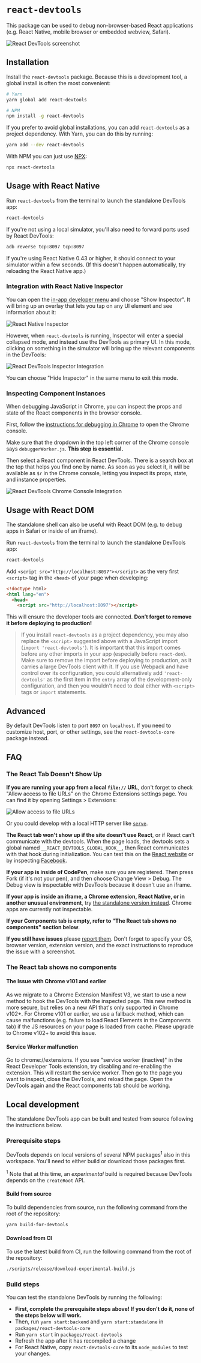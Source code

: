 # `react-devtools`

This package can be used to debug non-browser-based React applications (e.g. React Native, mobile browser or embedded webview, Safari).

![React DevTools screenshot](https://user-images.githubusercontent.com/29597/63811956-bdd9b580-c8dd-11e9-8962-c568e475c425.png)

## Installation
Install the `react-devtools` package. Because this is a development tool, a global install is often the most convenient:
```sh
# Yarn
yarn global add react-devtools

# NPM
npm install -g react-devtools
```

If you prefer to avoid global installations, you can add `react-devtools` as a project dependency. With Yarn, you can do this by running:
```sh
yarn add --dev react-devtools
```

With NPM you can just use [NPX](https://www.npmjs.com/package/npx):
```sh
npx react-devtools
```

## Usage with React Native
Run `react-devtools` from the terminal to launch the standalone DevTools app:
```sh
react-devtools
```

If you're not using a local simulator, you'll also need to forward ports used by React DevTools:
```sh
adb reverse tcp:8097 tcp:8097
```

If you're using React Native 0.43 or higher, it should connect to your simulator within a few seconds. (If this doesn't happen automatically, try reloading the React Native app.)

### Integration with React Native Inspector

You can open the [in-app developer menu](https://reactnative.dev/docs/debugging#accessing-the-in-app-developer-menu) and choose "Show Inspector". It will bring up an overlay that lets you tap on any UI element and see information about it:

![React Native Inspector](https://i.imgur.com/ReFhREb.gif)

However, when `react-devtools` is running, Inspector will enter a special collapsed mode, and instead use the DevTools as primary UI. In this mode, clicking on something in the simulator will bring up the relevant components in the DevTools:

![React DevTools Inspector Integration](https://user-images.githubusercontent.com/29597/63811958-be724c00-c8dd-11e9-8587-37357334a0e1.gif)


You can choose "Hide Inspector" in the same menu to exit this mode.

### Inspecting Component Instances

When debugging JavaScript in Chrome, you can inspect the props and state of the React components in the browser console.

First, follow the [instructions for debugging in Chrome](https://reactnative.dev/docs/debugging#chrome-developer-tools) to open the Chrome console.

Make sure that the dropdown in the top left corner of the Chrome console says `debuggerWorker.js`. **This step is essential.**

Then select a React component in React DevTools. There is a search box at the top that helps you find one by name. As soon as you select it, it will be available as `$r` in the Chrome console, letting you inspect its props, state, and instance properties.

![React DevTools Chrome Console Integration](https://user-images.githubusercontent.com/29597/63811957-be724c00-c8dd-11e9-9d1d-8eba440ef948.gif)


## Usage with React DOM

The standalone shell can also be useful with React DOM (e.g. to debug apps in Safari or inside of an iframe).

Run `react-devtools` from the terminal to launch the standalone DevTools app:
```sh
react-devtools
```

Add `<script src="http://localhost:8097"></script>` as the very first `<script>` tag in the `<head>` of your page when developing:

```html
<!doctype html>
<html lang="en">
  <head>
    <script src="http://localhost:8097"></script>
```

This will ensure the developer tools are connected. **Don’t forget to remove it before deploying to production!**

>If you install `react-devtools` as a project dependency, you may also replace the `<script>` suggested above with a JavaScript import (`import 'react-devtools'`). It is important that this import comes before any other imports in your app (especially before `react-dom`). Make sure to remove the import before deploying to production, as it carries a large DevTools client with it. If you use Webpack and have control over its configuration, you could alternatively add `'react-devtools'` as the first item in the `entry` array of the development-only configuration, and then you wouldn’t need to deal either with `<script>` tags or `import` statements.

## Advanced

By default DevTools listen to port `8097` on `localhost`. If you need to customize host, port, or other settings, see the `react-devtools-core` package instead.

## FAQ

### The React Tab Doesn't Show Up

**If you are running your app from a local `file://` URL**, don't forget to check "Allow access to file URLs" on the Chrome Extensions settings page. You can find it by opening Settings > Extensions:

![Allow access to file URLs](https://user-images.githubusercontent.com/29597/64646784-95b58080-d3cc-11e9-943d-02474683398a.png)

Or you could develop with a local HTTP server like [`serve`](https://www.npmjs.com/package/serve).

**The React tab won't show up if the site doesn't use React**, or if React can't communicate with the devtools. When the page loads, the devtools sets a global named `__REACT_DEVTOOLS_GLOBAL_HOOK__`, then React communicates with that hook during initialization. You can test this on the [React website](https://reactjs.org/) or by inspecting [Facebook](https://www.facebook.com/).

**If your app is inside of CodePen**, make sure you are registered. Then press Fork (if it's not your pen), and then choose Change View > Debug. The Debug view is inspectable with DevTools because it doesn't use an iframe.

**If your app is inside an iframe, a Chrome extension, React Native, or in another unusual environment**, try [the standalone version instead](https://github.com/facebook/react/tree/main/packages/react-devtools). Chrome apps are currently not inspectable.

**If your Components tab is empty, refer to "The React tab shows no components" section below**.

**If you still have issues** please [report them](https://github.com/facebook/react/issues/new?labels=Component:%20Developer%20Tools). Don't forget to specify your OS, browser version, extension version, and the exact instructions to reproduce the issue with a screenshot.

### The React tab shows no components

#### The Issue with Chrome v101 and earlier
As we migrate to a Chrome Extension Manifest V3, we start to use a new method to hook the DevTools with the inspected page. This new method is more secure, but relies on a new API that's only supported in Chrome v102+. For Chrome v101 or earlier, we use a fallback method, which can cause malfunctions (e.g. failure to load React Elements in the Components tab) if the JS resources on your page is loaded from cache. Please upgrade to Chrome v102+ to avoid this issue.

#### Service Worker malfunction
Go to chrome://extensions. If you see "service worker (inactive)" in the React Developer Tools extension, try disabling and re-enabling the extension. This will restart the service worker. Then go to the page you want to inspect, close the DevTools, and reload the page. Open the DevTools again and the React components tab should be working.

## Local development
The standalone DevTools app can be built and tested from source following the instructions below.

### Prerequisite steps
DevTools depends on local versions of several NPM packages<sup>1</sup> also in this workspace. You'll need to either build or download those packages first.

<sup>1</sup> Note that at this time, an _experimental_ build is required because DevTools depends on the `createRoot` API.

#### Build from source
To build dependencies from source, run the following command from the root of the repository:
```sh
yarn build-for-devtools
```
#### Download from CI
To use the latest build from CI, run the following command from the root of the repository:
```sh
./scripts/release/download-experimental-build.js
```
### Build steps
You can test the standalone DevTools by running the following:

* **First, complete the prerequisite steps above! If you don't do it, none of the steps below will work.**
* Then, run `yarn start:backend` and `yarn start:standalone` in `packages/react-devtools-core`
* Run `yarn start` in `packages/react-devtools`
* Refresh the app after it has recompiled a change
* For React Native, copy `react-devtools-core` to its `node_modules` to test your changes.
